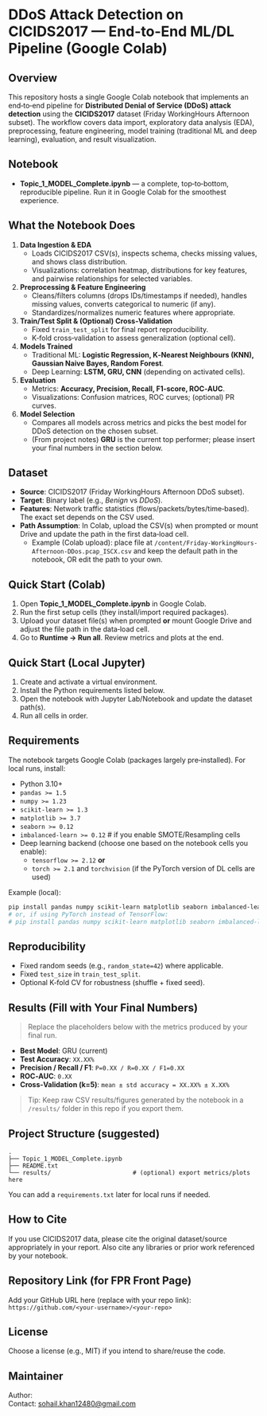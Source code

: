 DDoS Attack Detection on CICIDS2017 — End-to-End ML/DL Pipeline (Google Colab)
=============================================================================

Overview
--------
This repository hosts a single Google Colab notebook that implements an end‑to‑end pipeline for **Distributed Denial of Service (DDoS) attack detection** using the **CICIDS2017** dataset (Friday WorkingHours Afternoon subset). The workflow covers data import, exploratory data analysis (EDA), preprocessing, feature engineering, model training (traditional ML and deep learning), evaluation, and result visualization.

Notebook
--------
- **Topic_1_MODEL_Complete.ipynb** — a complete, top‑to‑bottom, reproducible pipeline. Run it in Google Colab for the smoothest experience.

What the Notebook Does
----------------------
1. **Data Ingestion & EDA**
   - Loads CICIDS2017 CSV(s), inspects schema, checks missing values, and shows class distribution.
   - Visualizations: correlation heatmap, distributions for key features, and pairwise relationships for selected variables.
2. **Preprocessing & Feature Engineering**
   - Cleans/filters columns (drops IDs/timestamps if needed), handles missing values, converts categorical to numeric (if any).
   - Standardizes/normalizes numeric features where appropriate.
3. **Train/Test Split & (Optional) Cross‑Validation**
   - Fixed `train_test_split` for final report reproducibility.
   - K‑fold cross‑validation to assess generalization (optional cell).
4. **Models Trained**
   - Traditional ML: **Logistic Regression, K‑Nearest Neighbours (KNN), Gaussian Naive Bayes, Random Forest**.
   - Deep Learning: **LSTM, GRU, CNN** (depending on activated cells).
5. **Evaluation**
   - Metrics: **Accuracy, Precision, Recall, F1‑score, ROC‑AUC**.
   - Visualizations: Confusion matrices, ROC curves; (optional) PR curves.
6. **Model Selection**
   - Compares all models across metrics and picks the best model for DDoS detection on the chosen subset.
   - (From project notes) **GRU** is the current top performer; please insert your final numbers in the section below.

Dataset
-------
- **Source**: CICIDS2017 (Friday WorkingHours Afternoon DDoS subset).
- **Target**: Binary label (e.g., *Benign* vs *DDoS*).
- **Features**: Network traffic statistics (flows/packets/bytes/time‑based). The exact set depends on the CSV used.
- **Path Assumption**: In Colab, upload the CSV(s) when prompted or mount Drive and update the path in the first data‑load cell.
  - Example (Colab upload): place file at `/content/Friday-WorkingHours-Afternoon-DDos.pcap_ISCX.csv` and keep the default path in the notebook, OR edit the path to your own.

Quick Start (Colab)
-------------------
1. Open **Topic_1_MODEL_Complete.ipynb** in Google Colab.
2. Run the first setup cells (they install/import required packages).
3. Upload your dataset file(s) when prompted **or** mount Google Drive and adjust the file path in the data‑load cell.
4. Go to **Runtime → Run all**. Review metrics and plots at the end.

Quick Start (Local Jupyter)
---------------------------
1. Create and activate a virtual environment.
2. Install the Python requirements listed below.
3. Open the notebook with Jupyter Lab/Notebook and update the dataset path(s).
4. Run all cells in order.

Requirements
------------
The notebook targets Google Colab (packages largely pre‑installed). For local runs, install:
- Python 3.10+
- `pandas >= 1.5`
- `numpy >= 1.23`
- `scikit-learn >= 1.3`
- `matplotlib >= 3.7`
- `seaborn >= 0.12`
- `imbalanced-learn >= 0.12`   # if you enable SMOTE/Resampling cells
- Deep learning backend (choose one based on the notebook cells you enable):
  - `tensorflow >= 2.12` **or**
  - `torch >= 2.1` and `torchvision` (if the PyTorch version of DL cells are used)

Example (local):
```bash
pip install pandas numpy scikit-learn matplotlib seaborn imbalanced-learn tensorflow
# or, if using PyTorch instead of TensorFlow:
# pip install pandas numpy scikit-learn matplotlib seaborn imbalanced-learn torch torchvision --index-url https://download.pytorch.org/whl/cu118
```

Reproducibility
---------------
- Fixed random seeds (e.g., `random_state=42`) where applicable.
- Fixed `test_size` in `train_test_split`.
- Optional K‑fold CV for robustness (shuffle + fixed seed).

Results (Fill with Your Final Numbers)
--------------------------------------
> Replace the placeholders below with the metrics produced by your final run.

- **Best Model**: GRU (current)  
- **Test Accuracy**: `XX.XX%`  
- **Precision / Recall / F1**: `P=0.XX / R=0.XX / F1=0.XX`  
- **ROC‑AUC**: `0.XX`  
- **Cross‑Validation (k=5)**: `mean ± std accuracy = XX.XX% ± X.XX%`  

> Tip: Keep raw CSV results/figures generated by the notebook in a `/results/` folder in this repo if you export them.

Project Structure (suggested)
-----------------------------
```
.
├── Topic_1_MODEL_Complete.ipynb
├── README.txt
└── results/                       # (optional) export metrics/plots here
```
You can add a `requirements.txt` later for local runs if needed.

How to Cite
-----------
If you use CICIDS2017 data, please cite the original dataset/source appropriately in your report. Also cite any libraries or prior work referenced by your notebook.

Repository Link (for FPR Front Page)
------------------------------------
Add your GitHub URL here (replace with your repo link):  
`https://github.com/<your-username>/<your-repo>`

License
-------
Choose a license (e.g., MIT) if you intend to share/reuse the code.

Maintainer
----------
Author: <Your SohailAhmadKhan>  
Contact: <sohail.khan12480@gmail.com>
